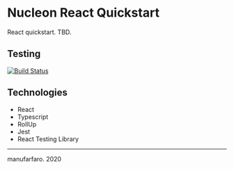 
Nucleon React Quickstart
===

React quickstart.
TBD.

## Testing
[![Build Status](https://travis-ci.org/manufarfaro/nucleon-quickstart.svg?branch=master)](https://travis-ci.org/manufarfaro/nucleon-quickstart)

## Technologies
- React
- Typescript
- RollUp
- Jest
- React Testing Library

---
manufarfaro. 2020
